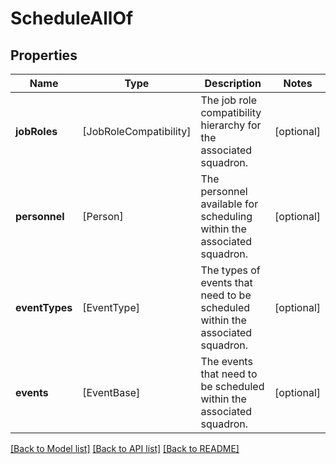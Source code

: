 # ScheduleAllOf

## Properties
Name | Type | Description | Notes
------------ | ------------- | ------------- | -------------
**jobRoles** | [JobRoleCompatibility] | The job role compatibility hierarchy for the associated squadron. | [optional] 
**personnel** | [Person] | The personnel available for scheduling within the associated squadron. | [optional] 
**eventTypes** | [EventType] | The types of events that need to be scheduled within the associated squadron. | [optional] 
**events** | [EventBase] | The events that need to be scheduled within the associated squadron. | [optional] 

[[Back to Model list]](../README.md#documentation-for-models) [[Back to API list]](../README.md#documentation-for-api-endpoints) [[Back to README]](../README.md)


